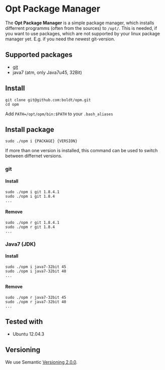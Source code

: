 # Opt Package Manager

The **Opt Package Manager** is a simple package manager, which installs 
differrent programms (often from the sources) to `/opt/`. This is needed, 
if you want to use packages, which are not supported by your linux package 
manager yet. E.g. if you need the newest git-version.

## Supported packages

* [git](http://git-scm.com/)
* java7 (atm, only Java7u45, 32Bit)

## Install

```
git clone git@github.com:boldt/opm.git
cd opm
```

Add `PATH=/opt/opm/bin:$PATH` to your `.bash_aliases`

## Install package

```
sudo ./opm i {PACKAGE} {VERSION}
```

If more than one version is installed, this command can be used to switch 
between differnet versions.

### git

#### Install

```
sudo ./opm i git 1.8.4.1
sudo ./opm i git 1.8.4
...
```

#### Remove

```
sudo ./opm r git 1.8.4.1
sudo ./opm r git 1.8.4
...
```

### Java7 (JDK)

#### Install
```
sudo ./opm i java7-32bit 45
sudo ./opm i java7-32bit 40
...
```

#### Remove
```
sudo ./opm r java7-32bit 45
sudo ./opm r java7-32bit 40
...
```

## Tested with

* Ubuntu 12.04.3

## Versioning

We use Semantic [Versioning 2.0.0](http://semver.org/).
